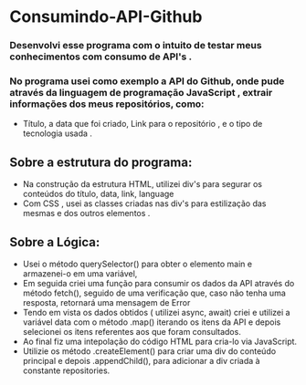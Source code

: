 # Consumindo-API-Github

### Desenvolvi esse programa com o intuito de testar meus conhecimentos com consumo de API's .

### No programa usei como exemplo a API do Github, onde pude através da linguagem de programação JavaScript , extrair informações dos meus repositórios, como: <br> 
- Título, a data que foi criado, Link para o repositório , e o tipo de tecnologia usada .

## Sobre a estrutura do programa:
- Na construção da estrutura HTML, utilizei div's para segurar os conteúdos do título, data, link, language
- Com CSS , usei as classes criadas nas div's para estilização das mesmas e dos outros elementos .

## Sobre a Lógica:
- Usei o método querySelector() para obter o elemento main e armazenei-o em uma variável,
- Em seguida criei uma função para consumir os dados da API através do método fetch(), seguido de uma verificação que, caso não tenha uma resposta, retornará uma mensagem de Error
- Tendo em vista os dados obtidos ( utilizei async, await)  criei e utilizei a variável data com o método .map() iterando os itens da API e depois selecionei os itens referentes aos que foram consultados.
- Ao final fiz uma intepolação do código HTML para cria-lo via JavaScript.
- Utilizie os método .createElement() para criar uma div do conteúdo principal e depois .appendChild(), para adicionar a div criada à constante repositories.

 

